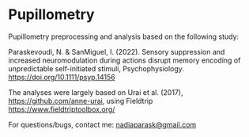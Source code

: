 # Pupillometry
Pupillometry preprocessing and analysis based on the following study:

Paraskevoudi, N. & SanMiguel, I. (2022). Sensory suppression and increased neuromodulation during actions disrupt memory encoding of unpredictable self-initiated stimuli, Psychophysiology. https://doi.org/10.1111/psyp.14156

The analyses were largely based on Urai et al. (2017), https://github.com/anne-urai, using Fieldtrip https://www.fieldtriptoolbox.org/ 

For questions/bugs, contact me: nadiaparask@gmail.com

